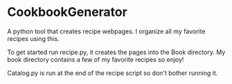# CookbookGenerator
A python tool that creates recipe webpages. I organize all my favorite recipes using this.

To get started run recipe.py, it creates the pages into the Book directory.
My book directory contains a few of my favorite recipes so enjoy!

Catalog.py is run at the end of the recipe script so don't bother running it.

